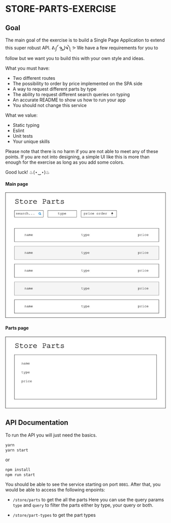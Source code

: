 # STORE-PARTS-EXERCISE

## Goal

The main goal of the exercise is to build a Single Page Application to extend this super robust API. ᕕ༼ ຈل͜ຈ༽ ᕗ We have a few requirements for you to follow but we want you to build this with your own style and ideas.

What you must have:

- Two different routes
- The possibility to order by price implemented on the SPA side
- A way to request different parts by type
- The ability to request different search queries on typing
- An accurate README to show us how to run your app
- You should not change this service

What we value:

- Static typing
- Eslint
- Unit tests
- Your unique skills

Please note that there is no harm if you are not able to meet any of these points. If you are not into designing, a simple UI like this is more than enough for the exercise as long as you add some colors.

Good luck! ♨(⋆‿⋆)♨

#### Main page

![Main Page](assets/main-page.jpg "Main Page")

#### Parts page

![Part Page](assets/parts-page.jpg "Part Page")

## API Documentation

To run the API you will just need the basics.

```
yarn
yarn start
```

or

```
npm install
npm run start
```

You should be able to see the service starting on port `8081`. After that, you would be able to access the following enpoints:

- `/store/parts` to get the all the parts Here you can use the query params `type` and `query` to filter the parts either by type, your query or both.

- `/store/part-types` to get the part types
